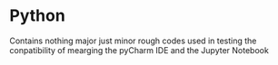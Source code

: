 # Python
Contains nothing  major just minor rough codes used in testing the conpatibility of mearging the pyCharm IDE and the Jupyter Notebook

